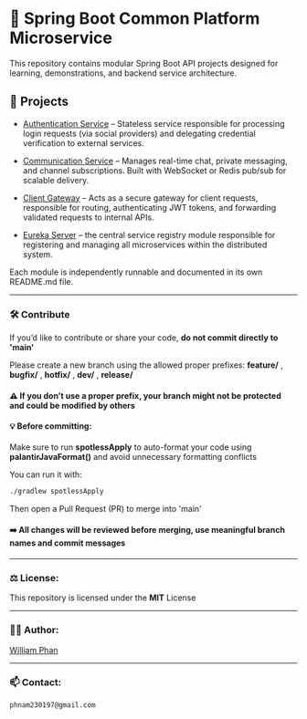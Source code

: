 # 🔧 Spring Boot Common Platform Microservice

This repository contains modular Spring Boot API projects designed for learning, demonstrations, and backend service architecture.

## 📁 Projects

- [Authentication Service](./authentication-service) – Stateless service responsible for processing login requests (via social providers) and delegating credential verification to external services.

- [Communication Service](./communication-service) – Manages real-time chat, private messaging, and channel subscriptions. Built with WebSocket or Redis pub/sub for scalable delivery.
  
- [Client Gateway](./client-gateway) – Acts as a secure gateway for client requests, responsible for routing, authenticating JWT tokens, and forwarding validated requests to internal APIs.

- [Eureka Server](./eureka-server) – the central service registry module responsible for registering and managing all microservices within the distributed system.

Each module is independently runnable and documented in its own README.md file.

---

### 🛠 Contribute

If you’d like to contribute or share your code, **do not commit directly to 'main'**

Please create a new branch using the allowed proper prefixes: **feature/** , **bugfix/** , **hotfix/** , **dev/** , **release/**

#### ⚠️ If you don’t use a proper prefix, your branch might not be protected and could be modified by others

#### 💡 Before committing:
Make sure to run **spotlessApply** to auto-format your code using **palantirJavaFormat()** and avoid unnecessary formatting conflicts

You can run it with:
```bash
./gradlew spotlessApply
```

Then open a Pull Request (PR) to merge into 'main'

#### ➡️ All changes will be reviewed before merging, use meaningful branch names and commit messages

---

### ⚖️ License:
This repository is licensed under the **MIT** License

---

### 🧑‍💻 Author:
[William Phan](https://github.com/wliamp)

---

### 📫 Contact:
`phnam230197@gmail.com`

